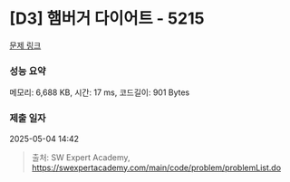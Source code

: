 # [D3] 햄버거 다이어트 - 5215 

[문제 링크](https://swexpertacademy.com/main/code/problem/problemDetail.do?contestProbId=AWT-lPB6dHUDFAVT) 

### 성능 요약

메모리: 6,688 KB, 시간: 17 ms, 코드길이: 901 Bytes

### 제출 일자

2025-05-04 14:42



> 출처: SW Expert Academy, https://swexpertacademy.com/main/code/problem/problemList.do